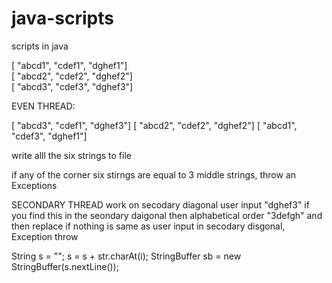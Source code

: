 # java-scripts

scripts in java


[ "abcd1", "cdef1", "dghef1"] <br>
[ "abcd2", "cdef2", "dghef2"] <br>
[ "abcd3", "cdef3", "dghef3"]


EVEN THREAD:

[ "abcd3", "cdef1", "dghef3"]
[ "abcd2", "cdef2", "dghef2"]
[ "abcd1", "cdef3", "dghef1"]


write alll the six strings to file

if any of the corner six stirngs are equal to 3 middle strings, throw an Exceptions

SECONDARY THREAD
work on secodary diagonal
user input "dghef3"
if you find this in the seondary daigonal then alphabetical order  "3defgh" and then replace
if nothing is same as user input in secodary disgonal, Exception throw

String s = "";
s = s + str.charAt(i);
StringBuffer sb = new StringBuffer(s.nextLine());
